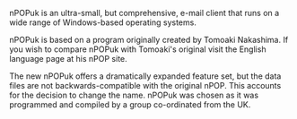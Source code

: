 nPOPuk is an ultra-small, but comprehensive, e-mail client that runs on a wide range of Windows-based operating systems.

nPOPuk is based on a program originally created by Tomoaki Nakashima. If you wish to compare nPOPuk with Tomoaki's original visit the English language page at his nPOP site.

The new nPOPuk offers a dramatically expanded feature set, but the data files are not backwards-compatible with the original nPOP. This accounts for the decision to change the name. nPOPuk was chosen as it was programmed and compiled by a group co-ordinated from the UK.